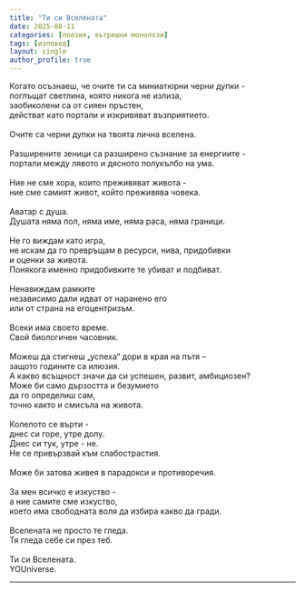 ```yaml
---
title: "Ти си Вселената"
date: 2025-08-11
categories: [поезия, вътрешни монолози]
tags: [изповед]
layout: single
author_profile: true
---
```


<div class="poem3">

Когато осъзнаеш, че очите ти са миниатюрни черни дупки -  <br/>
поглъщат светлина, която никога не излиза, <br/>
заобиколени са от сияен пръстен, <br/>
действат като портали и изкривяват възприятието. <br/>
 <br/>
Очите са черни дупки на твоята лична вселена. <br/>
 <br/>
Разширените зеници са разширено съзнание за енергиите - <br/>
портали между лявото и дясното полукълбо на ума. <br/>
 <br/>
Ние не сме хора, които преживяват живота - <br/>
ние сме самият живот, който преживява човека. <br/>
 <br/>
Аватар с душа. <br/>
Душата няма пол, няма име, няма раса, няма граници. <br/>
 <br/>
Не го виждам като игра,  <br/>
не искам да го превръщам в ресурси, нива, придобивки <br/>
и оценки за живота. <br/>
Понякога именно придобивките те убиват и подбиват. <br/>
 <br/>
Ненавиждам рамките  <br/>
независимо дали идват от наранено его <br/>
или от страна на егоцентризъм. <br/>
 <br/>
Всеки има своето време. <br/>
Свой биологичен часовник. <br/>
 <br/>
Можеш да стигнеш „успеха“ дори в края на пътя – <br/>
защото годините са илюзия. <br/>
А какво всъщност значи да си успешен, развит, амбициозен? <br/>
Може би само дързостта и безумието <br/>
да го определиш сам, <br/>
точно както и смисъла на живота. <br/>
 <br/>
Колелото се върти -  <br/>
днес си горе, утре долу. <br/>
Днес си тук, утре - не. <br/>
Не се привързвай към слабострастия. <br/>
 <br/>
Може би затова живея в парадокси и противоречия. <br/>
 <br/>
За мен всичко е изкуство - <br/>
а ние самите сме изкуство, <br/>
което има свободната воля да избира какво да гради. <br/>
 <br/>
Вселената не просто те гледа. <br/>
Тя гледа себе си през теб. <br/>
 <br/>
Ти си Вселената. <br/>
YOUniverse. <br/>

<hr/>
</div>